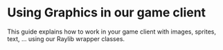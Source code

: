 # Using Graphics in our game client

This guide explains how to work in your game client with images, sprites, text, ... using our Raylib wrapper classes.
